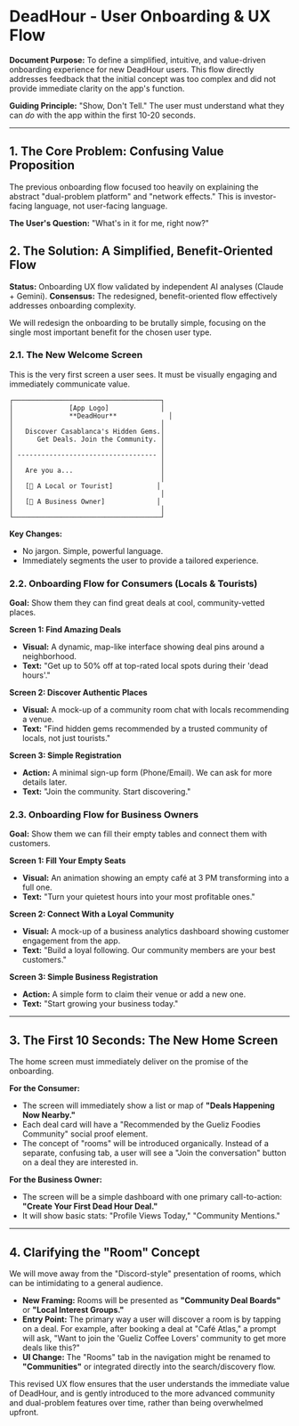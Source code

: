 # DeadHour - User Onboarding & UX Flow

**Document Purpose:** To define a simplified, intuitive, and value-driven onboarding experience for new DeadHour users. This flow directly addresses feedback that the initial concept was too complex and did not provide immediate clarity on the app's function.

**Guiding Principle:** "Show, Don't Tell." The user must understand what they can *do* with the app within the first 10-20 seconds.

---

## 1. The Core Problem: Confusing Value Proposition

The previous onboarding flow focused too heavily on explaining the abstract "dual-problem platform" and "network effects." This is investor-facing language, not user-facing language.

**The User's Question:** "What's in it for me, right now?"

## 2. The Solution: A Simplified, Benefit-Oriented Flow
**Status:** Onboarding UX flow validated by independent AI analyses (Claude + Gemini).
**Consensus:** The redesigned, benefit-oriented flow effectively addresses onboarding complexity.

We will redesign the onboarding to be brutally simple, focusing on the single most important benefit for the chosen user type.

### 2.1. The New Welcome Screen

This is the very first screen a user sees. It must be visually engaging and immediately communicate value.

```
┌─────────────────────────────────────┐
│              [App Logo]             │
│              **DeadHour**             │
│                                     │
│   Discover Casablanca's Hidden Gems.│
│      Get Deals. Join the Community. │
│                                     │
│ ----------------------------------- │
│                                     │
│   Are you a...                      │
│                                     │
│   [👤 A Local or Tourist]           │
│                                     │
│   [🏢 A Business Owner]             │
│                                     │
└─────────────────────────────────────┘
```

**Key Changes:**
-   No jargon. Simple, powerful language.
-   Immediately segments the user to provide a tailored experience.

### 2.2. Onboarding Flow for Consumers (Locals & Tourists)

**Goal:** Show them they can find great deals at cool, community-vetted places.

**Screen 1: Find Amazing Deals**
-   **Visual:** A dynamic, map-like interface showing deal pins around a neighborhood.
-   **Text:** "Get up to 50% off at top-rated local spots during their 'dead hours'."

**Screen 2: Discover Authentic Places**
-   **Visual:** A mock-up of a community room chat with locals recommending a venue.
-   **Text:** "Find hidden gems recommended by a trusted community of locals, not just tourists."

**Screen 3: Simple Registration**
-   **Action:** A minimal sign-up form (Phone/Email). We can ask for more details later.
-   **Text:** "Join the community. Start discovering."

### 2.3. Onboarding Flow for Business Owners

**Goal:** Show them we can fill their empty tables and connect them with customers.

**Screen 1: Fill Your Empty Seats**
-   **Visual:** An animation showing an empty café at 3 PM transforming into a full one.
-   **Text:** "Turn your quietest hours into your most profitable ones."

**Screen 2: Connect With a Loyal Community**
-   **Visual:** A mock-up of a business analytics dashboard showing customer engagement from the app.
-   **Text:** "Build a loyal following. Our community members are your best customers."

**Screen 3: Simple Business Registration**
-   **Action:** A simple form to claim their venue or add a new one.
-   **Text:** "Start growing your business today."

---

## 3. The First 10 Seconds: The New Home Screen

The home screen must immediately deliver on the promise of the onboarding.

**For the Consumer:**
-   The screen will immediately show a list or map of **"Deals Happening Now Nearby."**
-   Each deal card will have a "Recommended by the Gueliz Foodies Community" social proof element.
-   The concept of "rooms" will be introduced organically. Instead of a separate, confusing tab, a user will see a "Join the conversation" button on a deal they are interested in.

**For the Business Owner:**
-   The screen will be a simple dashboard with one primary call-to-action: **"Create Your First Dead Hour Deal."**
-   It will show basic stats: "Profile Views Today," "Community Mentions."

---

## 4. Clarifying the "Room" Concept

We will move away from the "Discord-style" presentation of rooms, which can be intimidating to a general audience.

-   **New Framing:** Rooms will be presented as **"Community Deal Boards"** or **"Local Interest Groups."**
-   **Entry Point:** The primary way a user will discover a room is by tapping on a deal. For example, after booking a deal at "Café Atlas," a prompt will ask, "Want to join the 'Gueliz Coffee Lovers' community to get more deals like this?"
-   **UI Change:** The "Rooms" tab in the navigation might be renamed to **"Communities"** or integrated directly into the search/discovery flow.

This revised UX flow ensures that the user understands the immediate value of DeadHour, and is gently introduced to the more advanced community and dual-problem features over time, rather than being overwhelmed upfront.

